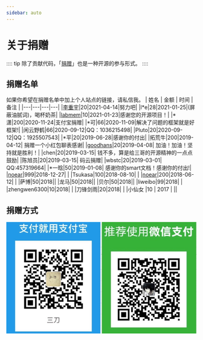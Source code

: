 ```yaml
---
sidebar: auto
---
```

# 关于捐赠

:::: tip
除了贡献代码，「[捐赠](#捐赠方式)」也是一种开源的参与形式。
::::


## 捐赠名单
如果你希望在捐赠名单中加上个人站点的链接，请私信我。
| 姓名 | 金额 | 时间 |备注 |
|---|---|---|---|
|[李重宇](https://gitee.com/liyuhang712)|20|2021-04-14|努力吧|
|l*e|28|2021-01-25|(屏蔽油腻词)，喝杯奶茶|
|[labmem](https://gitee.com/labmem000)|10|2021-01-23|感谢您的开源项目！|
|*潇|200|2020-11-24|支付宝捐赠|
|*可|66|2020-11-09|解决了问题的框架就是好框架!|
|闲云野鹤|66|2020-09-12|QQ：1036215498|
|Pluto|20|2020-09-12|QQ：1925507543|
|*平|20|2019-06-28|感谢你的付出|
|拓荒牛|200|2019-04-12| 捐赠一个小红包聊表感谢|
|[goodhans](https://gitee.com/goodhans)|20|2019-04-08| 加油！加油！坚持就是胜利！|
|chen|20|2019-03-15| 钱不多，算是给三哥的开源精神的一点点鼓励|
|陈旭员|20|2019-03-15| 码云捐赠|
|wbstc|20|2019-03-01| QQ:457319664|
|*一晗|50|2019-01-08| 感谢你的smart文档！感谢你的付出!|
|[noear](https://gitee.com/noear)|999|2018-12-27| |
|Tsukasa|100|2018-08-10| |
|[noear](https://gitee.com/noear)|200|2018-06-12| |
|萨博|50|2018||
|龙马|50|2018||
|贝尔|50|2018||
|liweibo|99|2018| |
|zhengwen6300|10|2018| |
|刀锋剑雨|20|2018| |
|小仙女 |10 | 2017 | ||

## 捐赠方式

![](./images/qr_pay.png)
